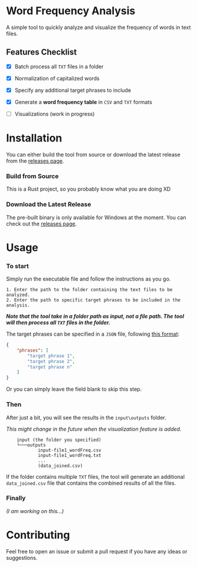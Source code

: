 # Word Frequency Analysis

A simple tool to quickly analyze and visualize the frequency of words in text files.

## Features Checklist

- [x] Batch process all `TXT` files in a folder
- [x] Normalization of capitalized words
- [x] Specify any additional target phrases to include
- [x] Generate a **word frequency table** in `CSV` and `TXT` formats
- [ ] Visualizations (work in progress)


# Installation

You can either build the tool from source or download the latest release from the [releases page](https://github.com/codynhanpham/word-frequency-analysis/releases).

### Build from Source

This is a Rust project, so you probably know what you are doing XD

### Download the Latest Release

The pre-built binary is only available for Windows at the moment. You can check out the [releases page](https://github.com/codynhanpham/word-frequency-analysis/releases).


# Usage

### To start

Simply run the executable file and follow the instructions as you go.

    1. Enter the path to the folder containing the text files to be analyzed.
    2. Enter the path to specific target phrases to be included in the analysis.

***Note that the tool take in a folder path as input, not a file path. The tool will then process all `TXT` files in the folder.***

The target phrases can be specified in a `JSON` file, following [this format](https://github.com/codynhanpham/word-frequency-analysis/blob/main/lookup-phrases.json):

```json
{
    "phrases": [
        "target phrase 1",
        "target phrase 2",
        "target phrase n"
    ]
}
```

Or you can simply leave the field blank to skip this step.

### Then

After just a bit, you will see the results in the `input\outputs` folder.

*This might change in the future when the visualization feature is added.*
    
        input (the folder you specified)
        └───outputs
                input-file1_wordFreq.csv
                input-file1_wordFreq.txt
                ...
                (data_joined.csv)


If the folder contains multiple `TXT` files, the tool will generate an additional `data_joined.csv` file that contains the combined results of all the files.

### Finally

*(I am working on this...)*


# Contributing

Feel free to open an issue or submit a pull request if you have any ideas or suggestions.